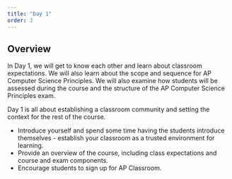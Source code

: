 ```yaml
---
title: "Day 1"
order: 3
---
```


## Overview

In Day 1, we will get to know each other and learn about classroom expectations. We will also learn about the scope and sequence for AP Computer Science Principles. We will also examine how students will be assessed during the course and the structure of the AP Computer Science Principles exam.

Day 1 is all about establishing a classroom community and setting the context for the rest of the course.   

* Introduce yourself and spend some time having the students introduce themselves - establish your classroom as a trusted environment for learning.
* Provide an overview of the course, including class expectations and course and exam components.
* Encourage students to sign up for AP Classroom.

